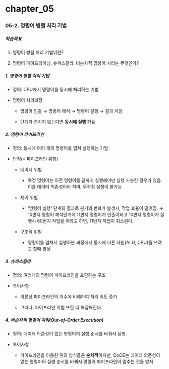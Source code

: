 # chapter_05

### 05-2. 명령어 병렬 처리 기법

##### 학습목표

1. 명령어 병렬 처리 기법이란?

2. 명령어 파이프라이닝, 슈퍼스칼라, 비순차적 명령어 처리는 무엇인가?

##### 1. 명령어 병렬 처리 기법

- 정의: CPU에서 명령어를 동시에 처리하는 기법

- 명령어 처리과정
  
  - 명령어 인출 → 명령어 해석 → 명령어 실행 → 결과 저장
  
  - 단계가 겹치지 않는다면 **동시에 실행 가능**

##### 2. 명령어 파이프라인

- 정의: 동시에 여러 개의 명령어를 겹쳐 실행하는 기법

- 단점(= 파이프라인 위험)
  
  - 데이터 위험
    
    - 특정 명령어는 이전 명령어를 끝까지 실행해야만 실행 가능한 경우가 있음. 이를 데이터 의존성이라 하며, 무작정 실행이 불가능
  
  - 제어 위험
    
    - '명령어 실행' 단계의 결과로 분기의 변화가 발생시, 작업 효율이 떨어짐.
      → 10번지 명령어 해석단계에 11번지 명령어가 인출이되고 10번지 명령어가 실행시 60번지 작업을 하라고 하면, 11번지 작업이 취소된다.
  
  - 구조적 위험
    
    - 명령어를 겹쳐서 실행하는 과정에서 동시에 다른 자원(ALU, CPU)를 쓰려고 할때 발생

##### 3. 슈퍼스칼라

- 정의: 여러개의 명령어 파이프라인을 포함하는 구조

- 특이사항
  
  - 이론상 파이프라인의 개수에 비례하여 처리 속도 증가
  
  - 그러나, 파이프라인 위험 또한 더 복잡해진다.

##### 4. 비순차적 명령어 처리(Out-of-Order Execution)

- 정의: 데이터 의존성이 없는 명령어의 실행 순서를 바꿔서 실행.

- 특이사항
  
  - 파이프라인을 이용한 위의 방식들은 **순차적**이지만, OoOE는 데이터 의존성이 없는 명령어의 실행 순서를 바꿔서 명령어 파이프라인이 멈추는 것을 방지
